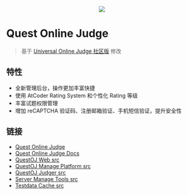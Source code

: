 <p align="center"><img src="https://gitee.com/QuestOJ/QuestOJ-Web/raw/master/pictures/logo.png"></p>

# Quest Online Judge

> 基于 [Universal Online Judge 社区版](https://github.com/UniversalOJ/UOJ-System) 修改

## 特性

- 全新管理后台，操作更加丰富快捷
- 使用 AtCoder Rating System 和个性化 Rating 等级
- 丰富试题权限管理
- 增加 reCAPTCHA 验证码、注册邮箱验证、手机短信验证，提升安全性


## 链接
- [Quest Online Judge](https://questoj.cn)
- [Quest Online Judge Docs](https://docs.questoj.cn)
- [QuestOJ Web src](https://github.com/QuestOJ/QuestOJ-Web)
- [QuestOJ Manage Platform src](https://github.com/QuestOJ/QuestOJ-Manage)
- [QuestOJ Judger src](https://github.com/QuestOJ/QuestOJ-Judger)
- [Server Manage Tools src](https://github.com/QuestOJ/Manage-Tools)
- [Testdata Cache src](https://github.com/QuestOJ/Testdata-Cache)